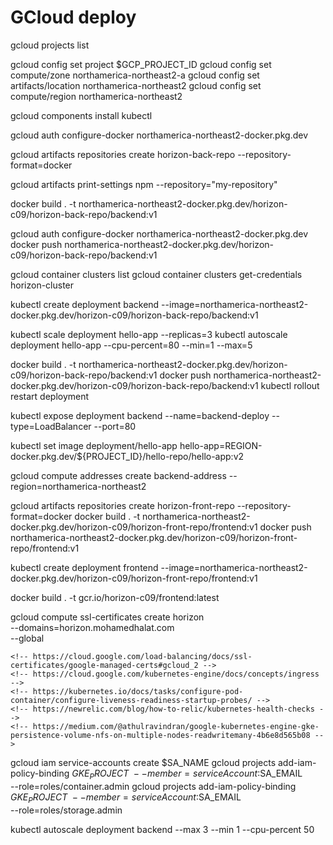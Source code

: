 # GCloud deploy

gcloud projects list

gcloud config set project $GCP_PROJECT_ID
gcloud config set compute/zone northamerica-northeast2-a
gcloud config set artifacts/location northamerica-northeast2
gcloud config set compute/region northamerica-northeast2

gcloud components install kubectl

gcloud auth configure-docker northamerica-northeast2-docker.pkg.dev

gcloud artifacts repositories create horizon-back-repo --repository-format=docker

gcloud artifacts print-settings npm --repository="my-repository"

docker build . -t northamerica-northeast2-docker.pkg.dev/horizon-c09/horizon-back-repo/backend:v1

gcloud auth configure-docker northamerica-northeast2-docker.pkg.dev
docker push northamerica-northeast2-docker.pkg.dev/horizon-c09/horizon-back-repo/backend:v1

gcloud container clusters list
gcloud container clusters get-credentials horizon-cluster

kubectl create deployment backend --image=northamerica-northeast2-docker.pkg.dev/horizon-c09/horizon-back-repo/backend:v1

kubectl scale deployment hello-app --replicas=3
kubectl autoscale deployment hello-app --cpu-percent=80 --min=1 --max=5

docker build . -t northamerica-northeast2-docker.pkg.dev/horizon-c09/horizon-back-repo/backend:v1
docker push northamerica-northeast2-docker.pkg.dev/horizon-c09/horizon-back-repo/backend:v1
kubectl rollout restart deployment

kubectl expose deployment backend --name=backend-deploy --type=LoadBalancer --port=80

kubectl set image deployment/hello-app hello-app=REGION-docker.pkg.dev/${PROJECT_ID}/hello-repo/hello-app:v2

gcloud compute addresses create backend-address --region=northamerica-northeast2
<!-- https://www.googleapis.com/compute/v1/projects/horizon-c09/regions/northamerica-northeast2/addresses/backend-address -->


gcloud artifacts repositories create horizon-front-repo --repository-format=docker
docker build . -t northamerica-northeast2-docker.pkg.dev/horizon-c09/horizon-front-repo/frontend:v1
docker push northamerica-northeast2-docker.pkg.dev/horizon-c09/horizon-front-repo/frontend:v1

kubectl create deployment frontend --image=northamerica-northeast2-docker.pkg.dev/horizon-c09/horizon-front-repo/frontend:v1


docker build . -t gcr.io/horizon-c09/frontend:latest


gcloud compute ssl-certificates create horizon \
    --domains=horizon.mohamedhalat.com \
    --global

    <!-- https://cloud.google.com/load-balancing/docs/ssl-certificates/google-managed-certs#gcloud_2 -->
    <!-- https://cloud.google.com/kubernetes-engine/docs/concepts/ingress -->
    <!-- https://kubernetes.io/docs/tasks/configure-pod-container/configure-liveness-readiness-startup-probes/ -->
    <!-- https://newrelic.com/blog/how-to-relic/kubernetes-health-checks -->
    <!-- https://medium.com/@athulravindran/google-kubernetes-engine-gke-persistence-volume-nfs-on-multiple-nodes-readwritemany-4b6e8d565b08 -->


gcloud iam service-accounts create $SA_NAME
gcloud projects add-iam-policy-binding $GKE_PROJECT \
	--member=serviceAccount:$SA_EMAIL \
	--role=roles/container.admin
gcloud projects add-iam-policy-binding $GKE_PROJECT \
	--member=serviceAccount:$SA_EMAIL \
	--role=roles/storage.admin


kubectl autoscale deployment backend --max 3 --min 1 --cpu-percent 50